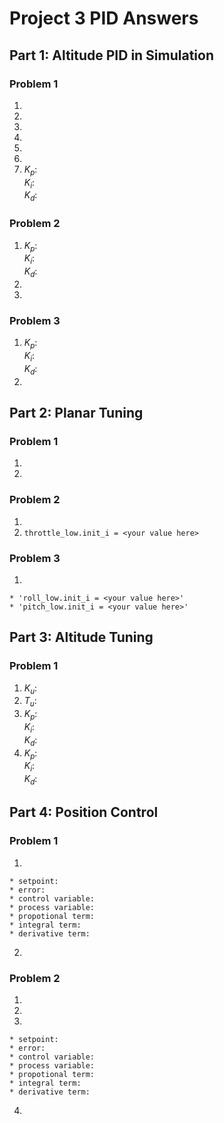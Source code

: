 # Project 3 PID Answers

## Part 1: Altitude PID in Simulation

### Problem 1
  1.
  2.
  3.
  4.
  5.
  6.
  7.  $K_p$:  
      $K_i$:  
      $K_d$:  

### Problem 2
  1.  $K_p$:  
      $K_i$:  
      $K_d$:  
  2.
  3.

### Problem 3
  1.  $K_p$:  
      $K_i$:  
      $K_d$:  
  2.  

## Part 2: Planar Tuning

### Problem 1
  1.  
  2.  

### Problem 2
  1.
  2. `throttle_low.init_i = <your value here>`

### Problem 3
  1.
    * 'roll_low.init_i = <your value here>'
    * 'pitch_low.init_i = <your value here>'

## Part 3: Altitude Tuning

### Problem 1
  1.  $K_u$:  
  2.  $T_u$:  
  3.  $K_p$:  
      $K_i$:  
      $K_d$:  
  4.  $K_p$:  
      $K_i$:  
      $K_d$:  

## Part 4: Position Control

### Problem 1
  1.
    * setpoint:
    * error:
    * control variable:
    * process variable:
    * propotional term:
    * integral term:
    * derivative term:
  2.
### Problem 2
  1.
  2.
  3.
    * setpoint:
    * error:
    * control variable:
    * process variable:
    * propotional term:
    * integral term:
    * derivative term:
  4.
